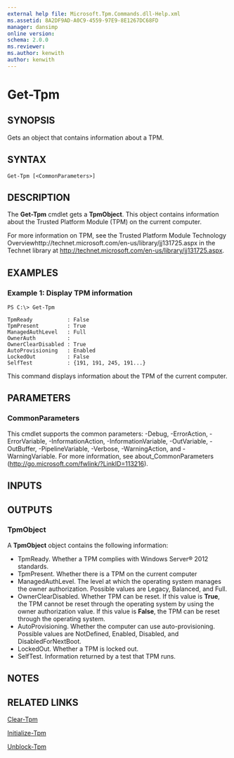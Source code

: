 ```yaml
---
external help file: Microsoft.Tpm.Commands.dll-Help.xml
ms.assetid: 8A2DF9AD-A0C9-4559-97E9-8E1267DC68FD
manager: dansimp
online version: 
schema: 2.0.0
ms.reviewer:
ms.author: kenwith
author: kenwith
---
```


# Get-Tpm

## SYNOPSIS
Gets an object that contains information about a TPM.

## SYNTAX

```
Get-Tpm [<CommonParameters>]
```

## DESCRIPTION
The **Get-Tpm** cmdlet gets a **TpmObject**.
This object contains information about the Trusted Platform Module (TPM) on the current computer.

For more information on TPM, see the Trusted Platform Module Technology Overviewhttp://technet.microsoft.com/en-us/library/jj131725.aspx in the Technet library at http://technet.microsoft.com/en-us/library/jj131725.aspx.

## EXAMPLES

### Example 1: Display TPM information
```
PS C:\> Get-Tpm

TpmReady           : False
TpmPresent         : True
ManagedAuthLevel   : Full
OwnerAuth          :
OwnerClearDisabled : True
AutoProvisioning   : Enabled
LockedOut          : False
SelfTest           : {191, 191, 245, 191...}
```

This command displays information about the TPM of the current computer.

## PARAMETERS

### CommonParameters
This cmdlet supports the common parameters: -Debug, -ErrorAction, -ErrorVariable, -InformationAction, -InformationVariable, -OutVariable, -OutBuffer, -PipelineVariable, -Verbose, -WarningAction, and -WarningVariable. For more information, see about_CommonParameters (http://go.microsoft.com/fwlink/?LinkID=113216).

## INPUTS

## OUTPUTS

### TpmObject
A **TpmObject** object contains the following information:

- TpmReady. Whether a TPM complies with Windows Server® 2012 standards.
- TpmPresent. Whether there is a TPM on the current computer
- ManagedAuthLevel. The level at which the operating system manages the owner authorization. Possible values are Legacy, Balanced, and Full.
- OwnerClearDisabled. Whether TPM can be reset. If this value is **True**, the TPM cannot be reset through the operating system by using the owner authorization value. If this value is **False**, the TPM can be reset through the operating system. 
- AutoProvisioning. Whether the computer can use auto-provisioning. Possible values are NotDefined, Enabled, Disabled, and DisabledForNextBoot.
- LockedOut. Whether a TPM is locked out.
- SelfTest. Information returned by a test that TPM runs.

## NOTES

## RELATED LINKS

[Clear-Tpm](./Clear-Tpm.md)

[Initialize-Tpm](./Initialize-Tpm.md)

[Unblock-Tpm](./Unblock-Tpm.md)
